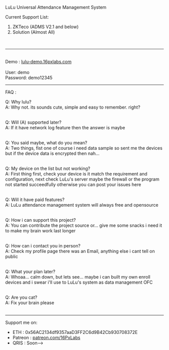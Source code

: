 LuLu Universal Attendance Management System<br>

Current Support List:
1. ZKTeco (ADMS V2.1 and below)
2. Solution (Almost All)<br>

<br><hr><br/>
Demo : <a href="https://lulu-demo.16pxlabs.com">lulu-demo.16pxlabs.com</a><br/><br/>
User: demo<br/>
Password: demo12345
<br><hr>
FAQ : <br>

  Q: Why lulu?<br>
  A: Why not. its sounds cute, simple and easy to remember. right?<br><br>

  Q: Will (A) supported later?<br>
  A: If it have network log feature then the answer is maybe<br><br>

  Q: You said maybe, what do you mean?<br>
  A: Two things, fist one of course i need data sample so sent me the devices but if the device data is encrypted then nah...<br><br>

  Q: My device on the list but not working?<br>
  A: First thing first, check your device is it match the requirement and configuration, next check LuLu's server maybe the firewall or the program not started succeedfully otherwise you can post your issues here<br><br>
  
  Q: Will it have paid features?<br>
  A: LuLu attendance management system will always free and opensource<br><br>
  
  Q: How i can support this project?<br>
  A: You can contribute the project source or... give me some snacks i need it to make my brain work last longer<br><br>

  Q: How can i contact you in person?<br>
  A: Check my profile page there was an Email, anything else i cant tell on public<br><br>
  
  Q: What your plan later?<br>
  A: Whoaa... calm down, but lets see... maybe i can built my own enroll devices and i swear i'll use to LuLu's system as data management OFC<br><br>

  Q: Are you cat?<br>
  A: Fix your brain please<br>
<br><hr>
Support me on: <br>
- ETH     : 0x56AC2134df9357aaD3FF2C6d9B42Cb930708372E
- Patreon : <a href="https://patreon.com/16PxLabs">patreon.com/16PxLabs</a>
- QRIS    : Soon--> 
